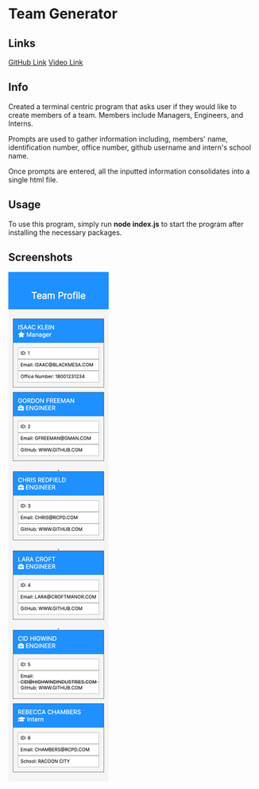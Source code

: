 # Team Generator

## Links

[GitHub Link](https://github.com/sksmejn/TeamGen)
[Video Link](https://youtu.be/9j9fS_8mJEw)

## Info

Created a terminal centric program that asks user if they would like to create members of a team. 
Members include Managers, Engineers, and Interns.  

Prompts are used to gather information including, members' name,
identification number, office number, github username and intern's school name.  

Once prompts are entered, all the inputted information consolidates into a single html file.

## Usage

To use this program, simply run **node index.js** to start the program after installing the necessary packages.

## Screenshots

![page screenshot](img/webpage.png)
